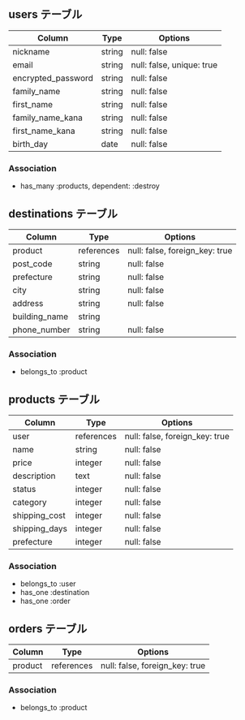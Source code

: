 ## users テーブル

| Column             | Type   | Options     |
| ------------------ | ------ | ----------- |
| nickname           | string | null: false |
| email              | string | null: false, unique: true |
| encrypted_password | string | null: false |
| family_name        | string | null: false |
| first_name         | string | null: false |
| family_name_kana   | string | null: false |
| first_name_kana    | string | null: false |
| birth_day          | date   | null: false |

### Association

- has_many :products, dependent: :destroy


## destinations テーブル

| Column             | Type       | Options     |
| ------------------ | ---------- | ----------- |
| product            | references | null: false, foreign_key: true |
| post_code          | string | null: false |
| prefecture         | string | null: false |
| city               | string | null: false |
| address            | string | null: false |
| building_name      | string | 
| phone_number       | string | null: false |
### Association

- belongs_to :product


     

## products テーブル

| Column             | Type       | Options     |
| ------------------ | ---------- | ----------- |
| user               | references | null: false, foreign_key: true |
| name               | string | null: false |
| price              | integer| null: false |
| description        | text   | null: false |
| status             | integer| null: false |
| category           | integer| null: false |
| shipping_cost      | integer| null: false |
| shipping_days      | integer| null: false |
| prefecture         | integer| null: false |

### Association

- belongs_to :user 
- has_one :destination
- has_one :order

## orders テーブル

| Column             | Type       | Options     |
| ------------------ | ---------- | ----------- |
| product            | references | null: false, foreign_key: true |


### Association

- belongs_to :product










